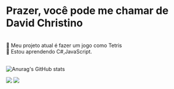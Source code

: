 <h1>Prazer, você pode me chamar de David Christino</h1> <br/>
🔭 Meu projeto atual é fazer um jogo como Tetris<br/>
🌱 Estou aprendendo C#,JavaScript.<br/>
<br/>

![Anurag's GitHub stats](https://github-readme-stats.vercel.app/api?username=DavidCSInv&show_icons=true&theme=tokyonight)

<div> 
  <a href="https://www.youtube.com/@SuperInvader" target="_blank"><img src="https://img.shields.io/badge/YouTube-FF0000?style=for-the-badge&logo=youtube&logoColor=white" target="_blank"></a>
  <a href="https://www.linkedin.com/in/david-christino-da-silva-74b096240" target="_blank"><img src="https://img.shields.io/badge/-LinkedIn-%230077B5?style=for-the-badge&logo=linkedin&logoColor=white" target="_blank"></a> 
  
</div>
